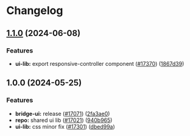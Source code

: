 # Changelog

## [1.1.0](https://github.com/taikoxyz/taiko-mono/compare/ui-lib-v1.0.0...ui-lib-v1.1.0) (2024-06-08)


### Features

* **ui-lib:** export responsive-controller component ([#17370](https://github.com/taikoxyz/taiko-mono/issues/17370)) ([1867d39](https://github.com/taikoxyz/taiko-mono/commit/1867d39760b8c5ec0687d104013888b18b9c98ec))

## 1.0.0 (2024-05-25)

### Features

- **bridge-ui:** release ([#17071](https://github.com/taikoxyz/taiko-mono/issues/17071)) ([2fa3ae0](https://github.com/taikoxyz/taiko-mono/commit/2fa3ae0b2b2317a467709110c381878a3a9f8ec6))
- **repo:** shared ui lib ([#17021](https://github.com/taikoxyz/taiko-mono/issues/17021)) ([940b965](https://github.com/taikoxyz/taiko-mono/commit/940b9653c8c3204a82a5dc931f0c66efb775f0af))
- **ui-lib:** css minor fix ([#17301](https://github.com/taikoxyz/taiko-mono/issues/17301)) ([dbed99a](https://github.com/taikoxyz/taiko-mono/commit/dbed99ad0dca578ab5ced1145f7c73f2b2414e5c))
